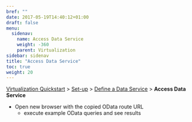 ```yaml
---
bref: ""
date: 2017-05-19T14:40:12+01:00
draft: false
menu:
  sidenav:
    name: Access Data Service
    weight: -360
    parent: Virtualization
sidebar: sidenav
title: "Access Data Service"
toc: true
weight: 20
---
```

[Virtualization Quickstart](..) > [Set-up](../setup) > [Define a Data Service](../define-data-service) > **Access Data Service**

- Open new browser with the copied OData route URL
  - execute example OData queries and see results